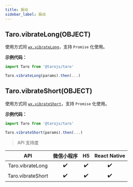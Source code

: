 ```yaml
---
title: 振动
sidebar_label: 振动
---
```


## Taro.vibrateLong(OBJECT)

使用方式同 [`wx.vibrateLong`](https://developers.weixin.qq.com/miniprogram/dev/api/wx.vibrateLong.html)，支持 `Promise` 化使用。

**示例代码：**

```jsx
import Taro from '@tarojs/taro'

Taro.vibrateLong(params).then(...)
```

## Taro.vibrateShort(OBJECT)

使用方式同 [`wx.vibrateShort`](https://developers.weixin.qq.com/miniprogram/dev/api/wx.vibrateShort.html)，支持 `Promise` 化使用。

**示例代码：**

```jsx
import Taro from '@tarojs/taro'

Taro.vibrateShort(params).then(...)
```

> API 支持度

| API | 微信小程序 | H5 | React Native |
| :-: | :-: | :-: | :-: |
| Taro.vibrateLong | ✔️ | ✔️ | ✔️ |
| Taro.vibrateShort | ✔️ | ✔️ | ✔️ |
